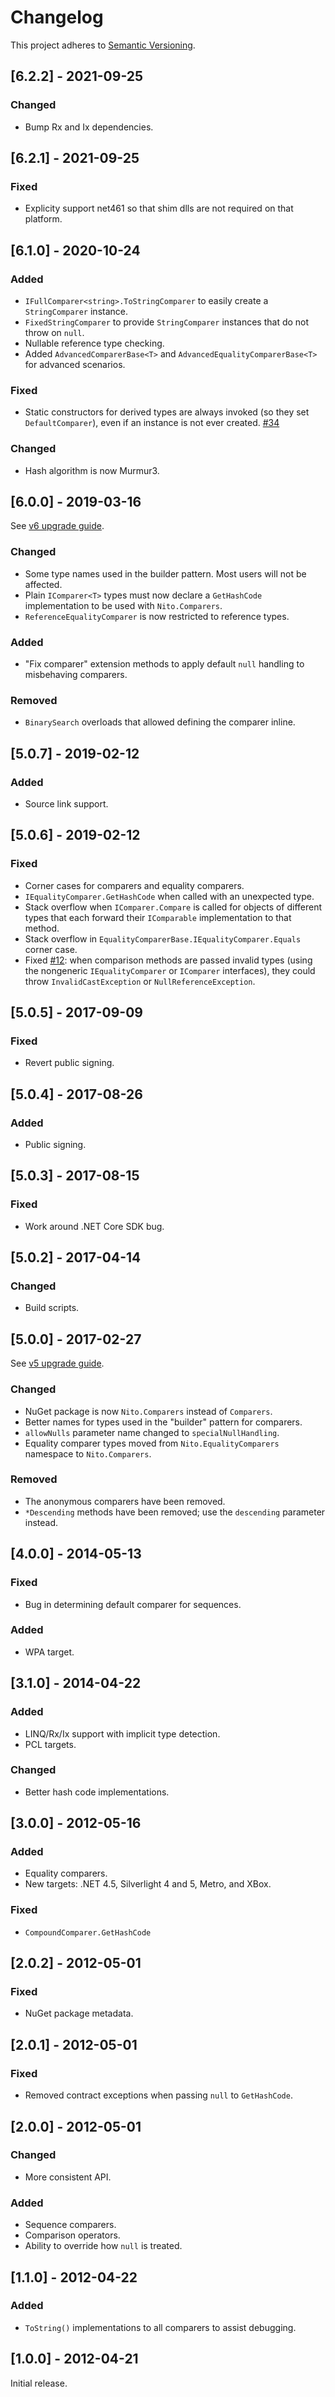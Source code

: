 # Changelog
This project adheres to [Semantic Versioning](https://semver.org/spec/v2.0.0.html).

## [6.2.2] - 2021-09-25
### Changed
- Bump Rx and Ix dependencies.

## [6.2.1] - 2021-09-25
### Fixed
- Explicity support net461 so that shim dlls are not required on that platform.

## [6.1.0] - 2020-10-24
### Added
- `IFullComparer<string>.ToStringComparer` to easily create a `StringComparer` instance.
- `FixedStringComparer` to provide `StringComparer` instances that do not throw on `null`.
- Nullable reference type checking.
- Added `AdvancedComparerBase<T>` and `AdvancedEqualityComparerBase<T>` for advanced scenarios.

### Fixed
- Static constructors for derived types are always invoked (so they set `DefaultComparer`), even if an instance is not ever created. [#34](https://github.com/StephenCleary/Comparers/issues/34)

### Changed
- Hash algorithm is now Murmur3.

## [6.0.0] - 2019-03-16

See [v6 upgrade guide](doc/upgrade-notes/v5-to-v6.md).

### Changed
- Some type names used in the builder pattern. Most users will not be affected.
- Plain `IComparer<T>` types must now declare a `GetHashCode` implementation to be used with `Nito.Comparers`.
- `ReferenceEqualityComparer` is now restricted to reference types.

### Added
- "Fix comparer" extension methods to apply default `null` handling to misbehaving comparers.

### Removed
- `BinarySearch` overloads that allowed defining the comparer inline.

## [5.0.7] - 2019-02-12
### Added
- Source link support.

## [5.0.6] - 2019-02-12
### Fixed
- Corner cases for comparers and equality comparers.
- `IEqualityComparer.GetHashCode` when called with an unexpected type.
- Stack overflow when `IComparer.Compare` is called for objects of different types that each forward their `IComparable` implementation to that method.
- Stack overflow in `EqualityComparerBase.IEqualityComparer.Equals` corner case.
- Fixed [#12](https://github.com/StephenCleary/Comparers/issues/12): when comparison methods are passed invalid types (using the nongeneric `IEqualityComparer` or `IComparer` interfaces), they could throw `InvalidCastException` or `NullReferenceException`.

## [5.0.5] - 2017-09-09
### Fixed
- Revert public signing.

## [5.0.4] - 2017-08-26
### Added
- Public signing.

## [5.0.3] - 2017-08-15
### Fixed
- Work around .NET Core SDK bug.

## [5.0.2] - 2017-04-14
### Changed
- Build scripts.

## [5.0.0] - 2017-02-27

See [v5 upgrade guide](doc/upgrade-notes/v4-to-v5.md).

### Changed
- NuGet package is now `Nito.Comparers` instead of `Comparers`.
- Better names for types used in the "builder" pattern for comparers.
- `allowNulls` parameter name changed to `specialNullHandling`.
- Equality comparer types moved from `Nito.EqualityComparers` namespace to `Nito.Comparers`.

### Removed
- The anonymous comparers have been removed.
- `*Descending` methods have been removed; use the `descending` parameter instead.

## [4.0.0] - 2014-05-13
### Fixed
- Bug in determining default comparer for sequences.

### Added
- WPA target.

## [3.1.0] - 2014-04-22
### Added
- LINQ/Rx/Ix support with implicit type detection.
- PCL targets.

### Changed
- Better hash code implementations.

## [3.0.0] - 2012-05-16
### Added
- Equality comparers.
- New targets: .NET 4.5, Silverlight 4 and 5, Metro, and XBox.

### Fixed
- `CompoundComparer.GetHashCode`

## [2.0.2] - 2012-05-01
### Fixed
- NuGet package metadata.

## [2.0.1] - 2012-05-01
### Fixed
- Removed contract exceptions when passing `null` to `GetHashCode`.

## [2.0.0] - 2012-05-01
### Changed
- More consistent API.

### Added
- Sequence comparers.
- Comparison operators.
- Ability to override how `null` is treated.

## [1.1.0] - 2012-04-22
### Added
- `ToString()` implementations to all comparers to assist debugging.

## [1.0.0] - 2012-04-21
Initial release.
